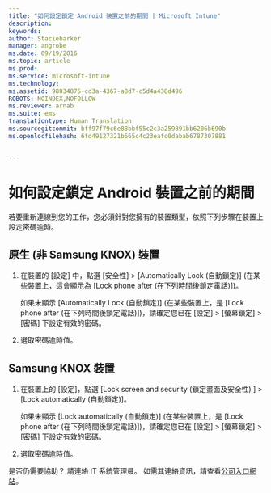 ```yaml
---
title: "如何設定鎖定 Android 裝置之前的期間 | Microsoft Intune"
description: 
keywords: 
author: Staciebarker
manager: angrobe
ms.date: 09/19/2016
ms.topic: article
ms.prod: 
ms.service: microsoft-intune
ms.technology: 
ms.assetid: 98034875-cd3a-4367-a8d7-c5d4a438d496
ROBOTS: NOINDEX,NOFOLLOW
ms.reviewer: arnab
ms.suite: ems
translationtype: Human Translation
ms.sourcegitcommit: bff97f79c6e88bbf55c2c3a259891bb6206b690b
ms.openlocfilehash: 6fd49127321b665c4c23eafc0dabab6787307881


---
```


# 如何設定鎖定 Android 裝置之前的期間
若要重新連線到您的工作，您必須針對您擁有的裝置類型，依照下列步驟在裝置上設定密碼逾時。

## 原生 (非 Samsung KNOX) 裝置

1.  在裝置的 [設定] 中，點選 [安全性] &gt; [Automatically Lock (自動鎖定)] (在某些裝置上，這會顯示為 [Lock phone after (在下列時間後鎖定電話)])。

    如果未顯示 [Automatically Lock (自動鎖定)] (在某些裝置上，是 [Lock phone after (在下列時間後鎖定電話)])，請確定您已在 [設定] &gt; [螢幕鎖定] &gt; [密碼] 下設定有效的密碼。

2.  選取密碼逾時值。

## Samsung KNOX 裝置

1.  在裝置上的 [設定]，點選 [Lock screen and security (鎖定畫面及安全性) ] &gt; [Lock automatically (自動鎖定)]。

    如果未顯示 [Lock automatically (自動鎖定)] (在某些裝置上，是 [Lock phone after (在下列時間後鎖定電話)])，請確定您已在 [設定] &gt; [螢幕鎖定] &gt; [密碼] 下設定有效的密碼。

2.  選取密碼逾時值。

是否仍需要協助？ 請連絡 IT 系統管理員。 如需其連絡資訊，請查看[公司入口網站](http://portal.manage.microsoft.com)。



<!--HONumber=Sep16_HO3-->


